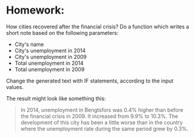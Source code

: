 
Homework:
===========

How cities recovered after the financial crisis?
Do a function which writes a short note based on the following parameters:

* City's name
* City's unemployment in 2014
* City's unemployment in 2009
* Total unemployment in 2014
* Total unemployment in 2009

Change the generated text with IF statements, according to the input values.

The result might look like something this:

> In 2014, unemployment in Bengtsfors was 0.4% higher than before the financial crisis in 2009.
> It increased from 9.9% to 10.3%.
> The development of this city has been a little worse than in the country
> where the unemployment rate during the same period grew by 0.3%.
